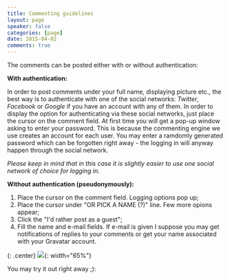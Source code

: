 ```yaml
---
title: Commenting guidelines
layout: page
speaker: false
categories: [page]
date: 2015-04-02
comments: true
---
```


The comments can be posted either with or without authentication:

**With authentication:**

In order to post comments under your full name, displaying picture etc., the best way is to authenticate with one of the social networks: *Twitter*, *Facebook* or *Google* if you have an account with any of them. In order to display the option for authenticating via these social networks, just place the cursor on the comment field. At first time you will get a pop-up window asking to enter your password. This is because the commenting engine we use creates an account for each user. You may enter a ramdomly generated password which can be forgotten right away - the logging in will anyway happen through the social network.

*Please keep in mind that in this case it is slightly easier to use one social network of choice for logging in.*

**Without authentication (pseudonymously):**

1. Place the cursor on the comment field. Logging options pop up;
2. Place the cursor under "OR PICK A NAME (?)" line. Few more opions appear;
3. Click the "I'd rather post as a guest";
4. Fill the name and e-mail fields. If e-mail is given I suppose you may get notifications of replies to your comments or get your name associated with your Gravatar account.

{: .center}
![]({{site.baseurl}}/img/misc/commenting_pseudonymously.png){: width="65%"}

You may try it out right away ;):